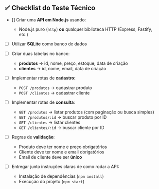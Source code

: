 ## ✅ Checklist do Teste Técnico

- [] Criar uma **API em Node.js** usando:

  - Node.js puro (`http`) **ou** qualquer biblioteca HTTP (Express, Fastify, etc.)

- [ ] Utilizar **SQLite** como banco de dados

- [ ] Criar duas tabelas no banco:

  - **produtos** → id, nome, preço, estoque, data de criação
  - **clientes** → id, nome, email, data de criação

- [ ] Implementar rotas de **cadastro**:

  - `POST /produtos` → cadastrar produto
  - `POST /clientes` → cadastrar cliente

- [ ] Implementar rotas de **consulta**:

  - `GET /produtos` → listar produtos (com paginação ou busca simples)
  - `GET /produtos/:id` → buscar produto por ID
  - `GET /clientes` → listar clientes
  - `GET /clientes/:id` → buscar cliente por ID

- [ ] Regras de **validação**:

  - Produto deve ter nome e preço obrigatórios
  - Cliente deve ter nome e email obrigatórios
  - Email de cliente deve ser **único**

- [ ] Entregar junto instruções claras de como rodar a API:
  - Instalação de dependências (`npm install`)
  - Execução do projeto (`npm start`)